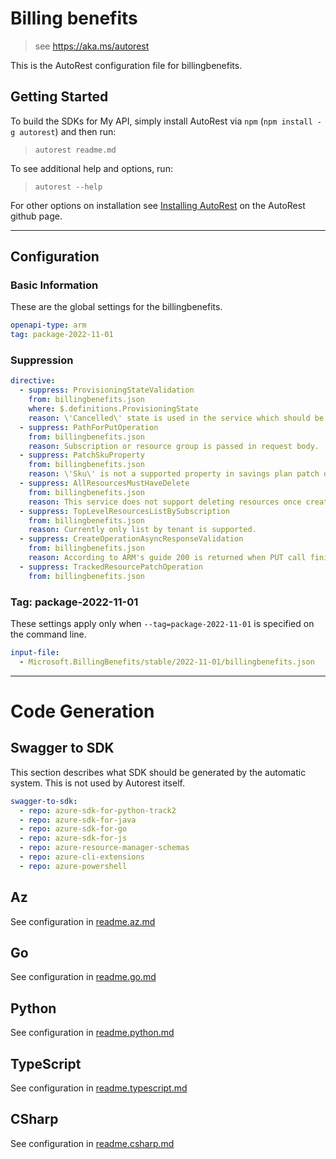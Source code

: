 # Billing benefits

> see https://aka.ms/autorest

This is the AutoRest configuration file for billingbenefits.

## Getting Started

To build the SDKs for My API, simply install AutoRest via `npm` (`npm install -g autorest`) and then run:

> `autorest readme.md`

To see additional help and options, run:

> `autorest --help`

For other options on installation see [Installing AutoRest](https://aka.ms/autorest/install) on the AutoRest github page.

---

## Configuration

### Basic Information

These are the global settings for the billingbenefits.

```yaml
openapi-type: arm
tag: package-2022-11-01
```

### Suppression
``` yaml
directive:
  - suppress: ProvisioningStateValidation
    from: billingbenefits.json
    where: $.definitions.ProvisioningState
    reason: \'Cancelled\' state is used in the service which should be equivalent to in ARM's \'Canceled\' definition ProvisioningState property.
  - suppress: PathForPutOperation
    from: billingbenefits.json
    reason: Subscription or resource group is passed in request body.
  - suppress: PatchSkuProperty
    from: billingbenefits.json
    reason: \'Sku\' is not a supported property in savings plan patch operation
  - suppress: AllResourcesMustHaveDelete  
    from: billingbenefits.json
    reason: This service does not support deleting resources once created.
  - suppress: TopLevelResourcesListBySubscription 
    from: billingbenefits.json
    reason: Currently only list by tenant is supported.
  - suppress: CreateOperationAsyncResponseValidation 
    from: billingbenefits.json
    reason: According to ARM's guide 200 is returned when PUT call finishes.
  - suppress: TrackedResourcePatchOperation
    from: billingbenefits.json
```

### Tag: package-2022-11-01

These settings apply only when `--tag=package-2022-11-01` is specified on the command line.

```yaml $(tag) == 'package-2022-11-01'
input-file:
  - Microsoft.BillingBenefits/stable/2022-11-01/billingbenefits.json
```

---

# Code Generation

## Swagger to SDK

This section describes what SDK should be generated by the automatic system.
This is not used by Autorest itself.

```yaml $(swagger-to-sdk)
swagger-to-sdk:
  - repo: azure-sdk-for-python-track2
  - repo: azure-sdk-for-java
  - repo: azure-sdk-for-go
  - repo: azure-sdk-for-js
  - repo: azure-resource-manager-schemas
  - repo: azure-cli-extensions
  - repo: azure-powershell
```
## Az

See configuration in [readme.az.md](./readme.az.md)

## Go

See configuration in [readme.go.md](./readme.go.md)

## Python

See configuration in [readme.python.md](./readme.python.md)

## TypeScript

See configuration in [readme.typescript.md](./readme.typescript.md)

## CSharp

See configuration in [readme.csharp.md](./readme.csharp.md)